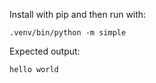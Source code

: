 Install with pip and then run with:

    .venv/bin/python -m simple

Expected output:

    hello world
